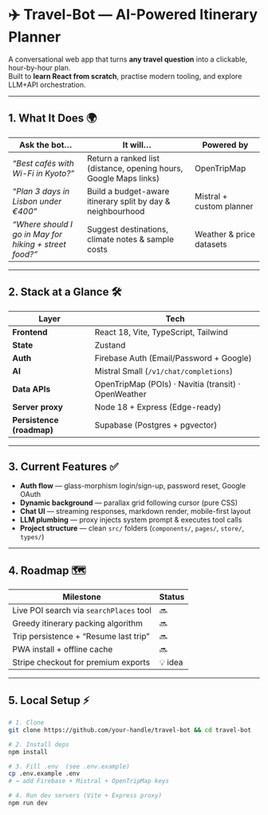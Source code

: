 # ✈️ Travel-Bot — AI-Powered Itinerary Planner

A conversational web app that turns **any travel question** into a clickable, hour-by-hour plan.  
Built to **learn React from scratch**, practise modern tooling, and explore LLM+API orchestration.

---

## 1. What It Does 🌍

| Ask the bot… | It will… | Powered by |
|--------------|----------|------------|
| *“Best cafés with Wi-Fi in Kyoto?”* | Return a ranked list (distance, opening hours, Google Maps links) | OpenTripMap |
| *“Plan 3 days in Lisbon under €400”* | Build a budget-aware itinerary split by day & neighbourhood | Mistral + custom planner |
| *“Where should I go in May for hiking + street food?”* | Suggest destinations, climate notes & sample costs | Weather & price datasets |

---

## 2. Stack at a Glance 🛠️

| Layer | Tech |
|-------|------|
| **Frontend** | React 18, Vite, TypeScript, Tailwind |
| **State** | Zustand |
| **Auth** | Firebase Auth (Email/Password + Google) |
| **AI** | Mistral Small (`/v1/chat/completions`) |
| **Data APIs** | OpenTripMap (POIs) · Navitia (transit) · OpenWeather |
| **Server proxy** | Node 18 + Express (Edge-ready) |
| **Persistence (roadmap)** | Supabase (Postgres + pgvector) |

---

## 3. Current Features ✅

- **Auth flow** — glass-morphism login/sign-up, password reset, Google OAuth  
- **Dynamic background** — parallax grid following cursor (pure CSS)  
- **Chat UI** — streaming responses, markdown render, mobile-first layout  
- **LLM plumbing** — proxy injects system prompt & executes tool calls  
- **Project structure** — clean `src/` folders (`components/`, `pages/`, `store/`, `types/`)

---

## 4. Roadmap 🗺️

| Milestone | Status |
|-----------|--------|
| Live POI search via `searchPlaces` tool | 🔜 |
| Greedy itinerary packing algorithm | 🔜 |
| Trip persistence + “Resume last trip” | 🔜 |
| PWA install + offline cache | 🔜 |
| Stripe checkout for premium exports | 💡 idea |

---

## 5. Local Setup ⚡

```bash
# 1. Clone
git clone https://github.com/your-handle/travel-bot && cd travel-bot

# 2. Install deps
npm install

# 3. Fill .env  (see .env.example)
cp .env.example .env
# → add Firebase + Mistral + OpenTripMap keys

# 4. Run dev servers (Vite + Express proxy)
npm run dev
